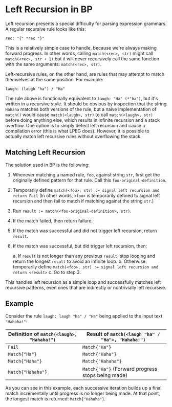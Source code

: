 # Left Recursion in BP

Left recursion presents a special difficulty for parsing expression grammars.
A regular recursive rule looks like this:

```
rec: "{" *rec "}"
```

This is a relatively simple case to handle, because we're always making forward
progress. In other words, calling `match(<rec>, str)` might call
`match(<rec>, str + 1)` but it will never recursively call the same function
with the same arguments: `match(<rec>, str)`.

Left-recursive rules, on the other hand, are rules that may attempt to match
themselves at the same position. For example:

```
laugh: (laugh "ha") / "Ha"
```

The rule above is functionally equivalent to `laugh: "Ha" (*"ha")`, but it's
written in a recursive style. It should be obvious by inspection that the
string `Hahaha` matches both versions of the rule, but a naive implementation
of `match()` would cause `match(<laugh>, str)` to call `match(<laugh>, str)`
before doing anything else, which results in infinite recursion and a stack
overflow. One option is to simply detect left recursion and cause a compilation
error (this is what LPEG does). However, it is possible to actually match left
recursive rules without overflowing the stack.

## Matching Left Recursion

The solution used in BP is the following:

1. Whenever matching a named rule, `foo`, against string `str`, first get the
   originally defined pattern for that rule. Call this
   `foo-original-definition`.
2. Temporarily define `match(<foo>, str) := signal left recursion and return
   Fail` (In other words, `<foo>` is temporarily defined to signal left
   recursion and then fail to match if matching against the string `str`.)
3. Run `result := match(<foo-original-definition>, str)`.
4. If the match failed, then return failure.
5. If the match was successful and did not trigger left recursion, return `result`.
6. If the match was successful, but did trigger left recursion, then:

    a. If `result` is not longer than any previous `result`, stop looping and
       return the longest `result` to avoid an infinite loop.
    b. Otherwise: temporarily define `match(<foo>, str) := signal left recursion and return <result>`
    c. Go to step 3.

This handles left recursion as a simple loop and successfully matches left
recursive patterns, even ones that are indirectly or nontrivially left
recursive.

## Example

Consider the rule `laugh: laugh "ha" / "Ha"` being applied to the input text `"Hahaha!"`:

|Definition of `match(<laugh>, "Hahaha!")` | Result of `match(<laugh "ha" / "Ha">, "Hahaha!")` |
|------------------------------------------|---------------------------------------------------|
|`Fail`                                    | `Match{"Ha"}`                                     |
|`Match{"Ha"}`                             | `Match{"Haha"}`                                   |
|`Match{"Haha"}`                           | `Match{"Hahaha"}`                                 |
|`Match{"Hahaha"}`                         | `Match{"Ha"}` (Forward progress stops being made) |

As you can see in this example, each successive iteration builds up a final
match incrementally until progress is no longer being made. At that point,
the longest match is returned: `Match{"Hahaha"}`.
